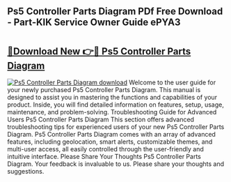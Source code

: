 ## Ps5 Controller Parts Diagram PDf Free Download - Part-KIK Service Owner Guide ePYA3

# <h2><a href="http://dfpwsf.blite.top/?on=Ps5+Controller+Parts+Diagram">🔗Download New 👉🔴 Ps5 Controller Parts Diagram</a></h2>

[![Ps5 Controller Parts Diagram download](https://i.imgur.com/lujVjoI.png)](http://dfpwsf.blite.top/?on=Ps5+Controller+Parts+Diagram)
Welcome to the user guide for your newly purchased Ps5 Controller Parts Diagram. This manual is designed to assist you in mastering the functions and capabilities of your product. Inside, you will find detailed information on features, setup, usage, maintenance, and problem-solving. Troubleshooting Guide for Advanced Users Ps5 Controller Parts Diagram This section offers advanced troubleshooting tips for experienced users of your new Ps5 Controller Parts Diagram. Ps5 Controller Parts Diagram comes with an array of advanced features, including geolocation, smart alerts, customizable themes, and multi-user access, all easily controlled through the user-friendly and intuitive interface. Please Share Your Thoughts Ps5 Controller Parts Diagram. Your feedback is invaluable to us. Please share your thoughts and suggestions.
